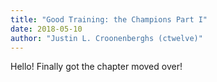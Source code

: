 ```yaml
---
title: "Good Training: the Champions Part I"
date: 2018-05-10
author: "Justin L. Croonenberghs (ctwelve)"
---
```


Hello! Finally got the chapter moved over!
